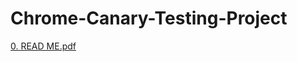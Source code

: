# Chrome-Canary-Testing-Project
[0. READ ME.pdf](https://github.com/mariaferroldan/Chrome-Canary-Testing-Project/files/9462943/0.READ.ME.pdf)
